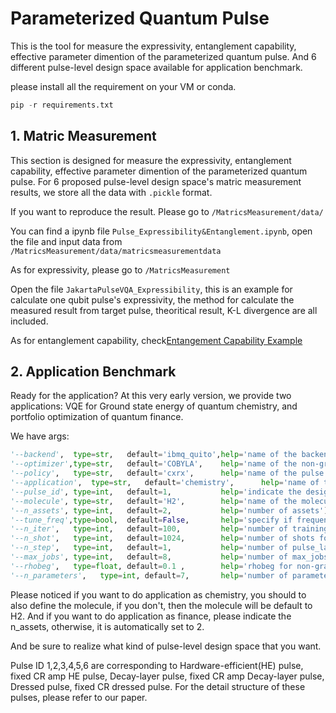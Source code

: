 # Parameterized Quantum Pulse
This is the tool for measure the expressivity, entanglement capability, effective parameter dimention of the parameterized quantum pulse. And 6 different pulse-level design space available for application benchmark. 

please install all the requirement on your VM or conda.

```python
pip -r requirements.txt
```

## 1. Matric Measurement
This section is designed for measure the expressivity, entanglement capability, effective parameter dimention of the parameterized quantum pulse.
For 6 proposed pulse-level design space's matric measurement results, we store all the data with `.pickle` format.

If you want to reproduce the result. Please go to `/MatricsMeasurement/data/`

You can find a ipynb file `Pulse_Expressibility&Entanglement.ipynb`, open the file and input data from `/MatricsMeasurement/data/matricsmeasurementdata`

As for expressivity, please go to `/MatricsMeasurement`

Open the file `JakartaPulseVQA_Expressibility`, this is an example for calculate one qubit pulse's expressivity, the method for calculate the measured result from target pulse, theoritical result, K-L divergence are all included.

As for entanglement capability, check[Entangement Capability Example](./main/MatricsMeasurement/EntanglementCapability/Pulse_Entanglement_Example.ipynb)
## 2. Application Benchmark

Ready for the application?
At this very early version, we provide two applications: VQE for Ground state energy of quantum chemistry, and portfolio optimization of quantum finance.

We have args:

```python
'--backend',  type=str,   default='ibmq_quito',help='name of the backend(Or a simulator like FakeManila)')
'--optimizer',type=str,   default='COBYLA',    help='name of the non-gradient optimizer')
'--policy',   type=str,   default='cxrx',      help='name of the pulse growth policy, deleted in this version')
'--application',  type=str,   default='chemistry',      help='name of the benchmark application')
'--pulse_id', type=int,   default=1,           help='indicate the design space at pulse level.')
'--molecule', type=str,   default='H2',        help='name of the molecules')
'--n_assets', type=int,   default=2,           help='number of assets')
'--tune_freq',type=bool,  default=False,       help='specify if frequencies are tuned')
'--n_iter',   type=int,   default=100,         help='number of training iterations')
'--n_shot',   type=int,   default=1024,        help='number of shots for measurement')
'--n_step',   type=int,   default=1,           help='number of pulse_layers')
'--max_jobs', type=int,   default=8,           help='number of max_jobs for multiprocessing')
'--rhobeg',   type=float, default=0.1 ,        help='rhobeg for non-gradient optimizer')
'--n_parameters',   type=int, default=7,       help='number of parameters in pulse ansatz')
```
Please noticed if you want to do application as chemistry, you should to also define the molecule, if you don't, then the molecule will be default to H2.
And if you want to do application as finance, please indicate the n_assets, otherwise, it is automatically set to 2.

And be sure to realize what kind of pulse-level design space that you want. 

Pulse ID 1,2,3,4,5,6 are corresponding to Hardware-efficient(HE) pulse, fixed CR amp HE pulse, Decay-layer pulse, fixed CR amp Decay-layer pulse, Dressed pulse, fixed CR dressed pulse. For the detail structure of these pulses, please refer to our paper.

